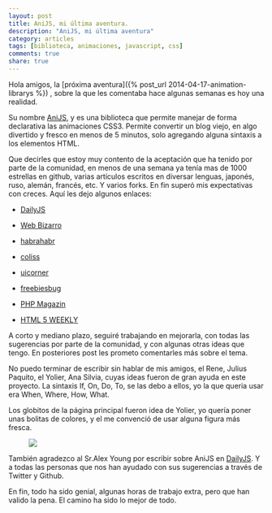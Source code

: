 ```yaml
---
layout: post
title: AniJS, mi última aventura.
description: "AniJS, mi última aventura"
category: articles
tags: [biblioteca, animaciones, javascript, css]
comments: true
share: true
---
```


Hola amigos, la [próxima aventura]({% post_url 2014-04-17-animation-librarys %}) , sobre la que les comentaba hace algunas semanas es hoy una realidad.

Su nombre [AniJS](http://anijs.github.io/), y es una biblioteca que permite manejar de forma declarativa las animaciones CSS3. Permite convertir un blog viejo, en algo divertido y fresco en menos de 5 minutos, solo agregando alguna sintaxis a los elementos HTML. 

Que decirles que estoy muy contento de la aceptación que ha tenido por parte de la comunidad, en menos de una semana ya tenía mas de 1000 estrellas en github, varias artículos escritos en diversar lenguas, japonés, ruso, alemán, francés, etc. Y varios forks. En fin superó mis expectativas con creces. Aquí les dejo algunos enlaces:

- [DailyJS](http://dailyjs.com/2014/05/08/anijs/)

- [Web Bizarro](http://www.webbizarro.com/tutoriales/788/animaciones-css-faciles-y-rapidas/)

- [habrahabr](http://habrahabr.ru/post/222325/)

- [coliss](http://coliss.com/articles/build-websites/operation/javascript/anijs.html)

- [uicorner](http://www.uicorner.com/anijs-a-library-for-css-animations/)

- [freebiesbug](http://freebiesbug.com/code-stuff/anijs-library-css-animations/)

- [PHP Magazin](http://phpmagazin.de/AniJS-173359)

- [HTML 5 WEEKLY](http://html5weekly.com/issues/137) 


A corto y mediano plazo, seguiré trabajando en mejorarla, con todas las sugerencias por parte de la comunidad, y con algunas otras ideas que tengo. En posteriores post les prometo comentarles más sobre el tema.

No puedo terminar de escribir sin hablar de mis amigos, el Rene, Julius Paquito, el Yolier, Ana Silvia, cuyas ideas fueron de gran ayuda en este proyecto. La sintaxis If, On, Do, To, se las debo a ellos, yo la que queria usar era When, Where, How, What.

Los globitos de la página principal fueron idea de Yolier, yo quería poner unas bolitas de colores, y el me convenció de usar alguna figura más fresca. 

<figure>
	<img src="/images/2014-05-18-anijs-mi-ultima-aventura/ponerimagen.jpg">
</figure>

También agradezco al Sr.Alex Young por escribir sobre AniJS en [DailyJS](http://dailyjs.com/2014/05/08/anijs/). Y a todas las personas que nos han ayudado con sus sugerencias a través de Twitter y Github.

En fin, todo ha sido genial, algunas horas de trabajo extra, pero que han valido la pena. El camino ha sido lo mejor de todo.
